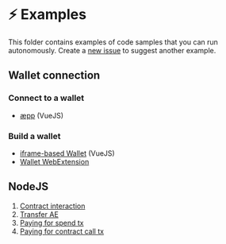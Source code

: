 # ⚡ Examples

This folder contains examples of code samples that you can run autonomously.
Create a [new issue](https://github.com/aeternity/aepp-sdk-js/issues/new) to suggest another example.

## Wallet connection

### Connect to a wallet
- [æpp](browser/aepp) (VueJS)

### Build a wallet
- [iframe-based Wallet](browser/wallet-iframe) (VueJS)
- [Wallet WebExtension](browser/wallet-web-extension)

## NodeJS
1. [Contract interaction](node/contract-interaction.js)
2. [Transfer AE](node/transfer-ae.js)
3. [Paying for spend tx](node/paying-for-spend-tx.js)
4. [Paying for contract call tx](node/paying-for-contract-call-tx.js)
